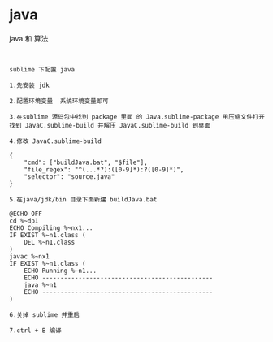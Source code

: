 # java
java 和 算法

<pre><code>

sublime 下配置 java

1.先安装 jdk

2.配置环境变量  系统环境变量即可

3.在sublime 源码包中找到 package 里面 的 Java.sublime-package 用压缩文件打开 找到 JavaC.sublime-build 并解压 JavaC.sublime-build 到桌面

4.修改 JavaC.sublime-build 

{
    "cmd": ["buildJava.bat", "$file"],
    "file_regex": "^(...*?):([0-9]*):?([0-9]*)",
    "selector": "source.java"
}

5.在java/jdk/bin 目录下面新建 buildJava.bat

@ECHO OFF
cd %~dp1
ECHO Compiling %~nx1...
IF EXIST %~n1.class (
    DEL %~n1.class
)
javac %~nx1
IF EXIST %~n1.class (
    ECHO Running %~n1...
    ECHO -----------------------------------------------
    java %~n1
    ECHO -----------------------------------------------
)

6.关掉 sublime 并重启

7.ctrl + B 编译 
</code></pre>

